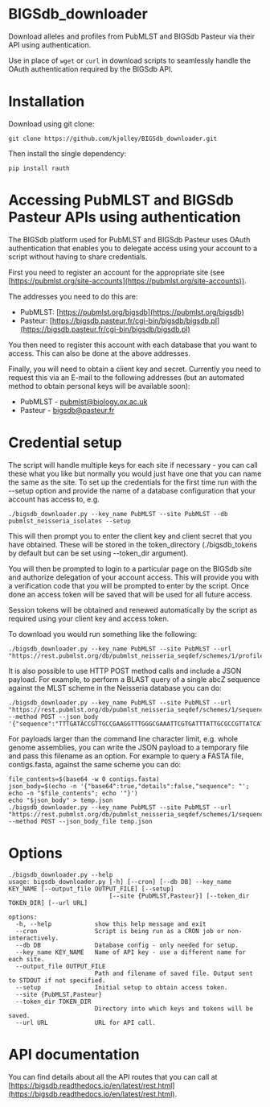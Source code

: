 # BIGSdb_downloader
Download alleles and profiles from PubMLST and BIGSdb 
Pasteur via their API using authentication.

Use in place of `wget` or `curl` in download scripts to seamlessly handle the
OAuth authentication required by the BIGSdb API.

# Installation
Download using git clone:

```
git clone https://github.com/kjolley/BIGSdb_downloader.git
```

Then install the single dependency:

```
pip install rauth
```
# Accessing PubMLST and BIGSdb Pasteur APIs using authentication
The BIGSdb platform used for PubMLST and BIGSdb Pasteur uses OAuth 
authentication that enables you to delegate access using your account to a
script without having to share credentials.

First you need to register an account for the appropriate site (see 
[https://pubmlst.org/site-accounts](https://pubmlst.org/site-accounts)).

The addresses you need to do this are:

* PubMLST: [https://pubmlst.org/bigsdb](https://pubmlst.org/bigsdb)
* Pasteur: [https://bigsdb.pasteur.fr/cgi-bin/bigsdb/bigsdb.pl](https://bigsdb.pasteur.fr/cgi-bin/bigsdb/bigsdb.pl)

You then need to register this account with each database that you want to 
access. This can also be done at the above addresses.

Finally, you will need to obtain a client key and secret. Currently you need to
request this via an E-mail to the following addresses (but an automated method
to obtain personal keys will be available soon):

* PubMLST - [pubmlst@biology.ox.ac.uk](mailto:pubmlst@biology.ox.ac.uk)
* Pasteur - [bigsdb@pasteur.fr](mailto:bigsdb@pasteur.fr)

# Credential setup
The script will handle multiple keys for each site if necessary - you can call
these what you like but normally you would just have one that you can name the
same as the site. To set up the credentials for the first time run with the
--setup option and provide the name of a database configuration that your 
account has access to, e.g.

```
./bigsdb_downloader.py --key_name PubMLST --site PubMLST --db pubmlst_neisseria_isolates --setup
```
This will then prompt you to enter the client key and client secret that you 
have obtained. These will be stored in the token_directory
(./bigsdb_tokens by default but can be set using --token_dir argument).

You will then be prompted to login to a particular page on the BIGSdb site and
authorize delegation of your account access. This will provide you with a 
verification code that you will be prompted to enter by the script. Once done
an access token will be saved that will be used for all future access.

Session tokens will be obtained and renewed automatically by the script as 
required using your client key and access token.

To download you would run something like the following:

```
./bigsdb_downloader.py --key_name PubMLST --site PubMLST --url "https://rest.pubmlst.org/db/pubmlst_neisseria_seqdef/schemes/1/profiles_csv"
```

It is also possible to use HTTP POST method calls and include a JSON payload.
For example, to perform a BLAST query of a single abcZ sequence against the
MLST scheme in the Neisseria database you can do:

```
./bigsdb_downloader.py --key_name PubMLST --site PubMLST --url "https://rest.pubmlst.org/db/pubmlst_neisseria_seqdef/schemes/1/sequence" --method POST --json_body '{"sequence":"TTTGATACCGTTGCCGAAGGTTTGGGCGAAATTCGTGATTTATTGCGCCGTTATCATCATGTCAGCCATGAGTTGGAAAATGGTTCGAGTGAGGCTTTGTTGAAAGAACTCAACGAATTGCAACTTGAAATCGAAGCGAAGGACGGCTGGAAACTGGATGCGGCAGTCAAGCAGACTTTGGGGGAACTCGGTTTGCCGGAAAATGAAAAAATCGGCAACCTTTCCGGCGGTCAGAAAAAGCGCGTCGCCTTGGCTCAGGCTTGGGTGCAAAAGCCCGACGTATTGCTGCTGGACGAGCCGACCAACCATTTGGATATCGACGCGATTATTTGGCTGGAAAATCTGCTCAAAGCGTTTGAAGGCAGCTTGGTTGTGATTACCCACGACCGCCGTTTTTTGGACAATATCGCCACGCGGATTGTCGAACTCGATC"}'
```
For payloads larger than the command line character limit, e.g. whole genome 
assemblies, you can write the JSON payload to a temporary file and pass this
filename as an option. For example to query a FASTA file, contigs.fasta, 
against the same scheme you can do:

```
file_contents=$(base64 -w 0 contigs.fasta)
json_body=$(echo -n '{"base64":true,"details":false,"sequence": "'; echo -n "$file_contents"; echo '"}')
echo "$json_body" > temp.json
./bigsdb_downloader.py --key_name PubMLST --site PubMLST --url "https://rest.pubmlst.org/db/pubmlst_neisseria_seqdef/schemes/1/sequence" --method POST --json_body_file temp.json 
```
# Options

```
./bigsdb_downloader.py --help
usage: bigsdb_downloader.py [-h] [--cron] [--db DB] --key_name KEY_NAME [--output_file OUTPUT_FILE] [--setup]
                            [--site {PubMLST,Pasteur}] [--token_dir TOKEN_DIR] [--url URL]

options:
  -h, --help            show this help message and exit
  --cron                Script is being run as a CRON job or non-interactively.
  --db DB               Database config - only needed for setup.
  --key_name KEY_NAME   Name of API key - use a different name for each site.
  --output_file OUTPUT_FILE
                        Path and filename of saved file. Output sent to STDOUT if not specified.
  --setup               Initial setup to obtain access token.
  --site {PubMLST,Pasteur}
  --token_dir TOKEN_DIR
                        Directory into which keys and tokens will be saved.
  --url URL             URL for API call.
```

# API documentation
You can find details about all the API routes that you can call at 
[https://bigsdb.readthedocs.io/en/latest/rest.html](https://bigsdb.readthedocs.io/en/latest/rest.html).
